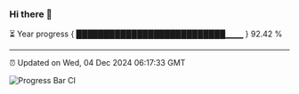 ### Hi there 👋

⏳ Year progress { ███████████████████████████▁▁▁ } 92.42 %

---

⏰ Updated on Wed, 04 Dec 2024 06:17:33 GMT

![Progress Bar CI](https://github.com/code-lakshay/GitHub-Actions-Demo/workflows/Progress%20Bar%20CI/badge.svg)
